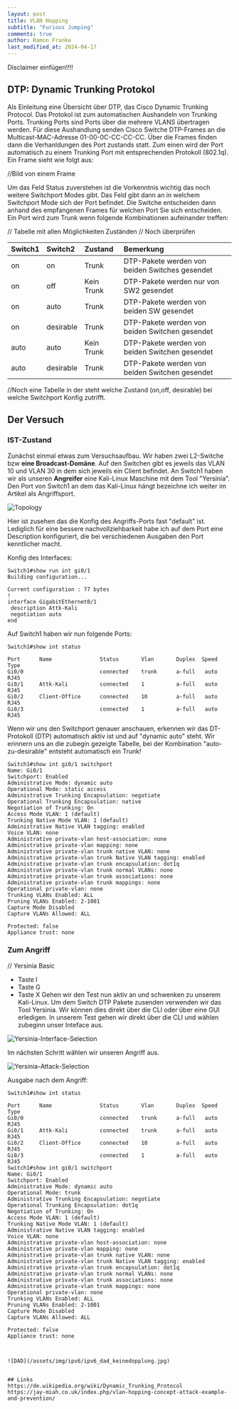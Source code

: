 ```yaml
---
layout: post
title: VLAN Hopping 
subtitle: "Furious Jumping" 
comments: true
author: Ramon Franke
last_modified_at: 2024-04-17
---
```


Disclaimer einfügen!!!!
## DTP: Dynamic Trunking Protokol
Als Einleitung eine Übersicht über DTP, das Cisco Dynamic Trunking Protocol. Das Protokol ist zum automatischen Aushandeln von Trunking Ports. Trunking Ports sind Ports über die mehrere VLANS übertragen werden.
Für diese Aushandlung senden Cisco Switche DTP-Frames an die Multicast-MAC-Adresse 01-00-0C-CC-CC-CC. Über die Frames finden dann die Verhanldungen des Port zustands statt. Zum einen wird der Port automatisch zu einem Trunking Port mit entsprechenden Protokoll (802.1q). Ein Frame sieht wie folgt aus: 

//Bild von einem Frame 

Um das Feld Status zuverstehen ist die Vorkenntnis wichtig das noch weitere Switchport Modes gibt. Das Feld gibt dann an in welchem Switchport Mode sich der Port befindet. Die Switche entscheiden dann anhand des empfangenen Frames für welchen Port Sie sich entscheiden. Ein Port wird zum Trunk wenn folgende Kombinationen aufeinander treffen:

// Tabelle mit allen Möglichkeiten Zuständen
// Noch überprüfen
 
| Switch1 | Switch2  | Zustand | Bemerkung |
| :------ |:-------- |:------- |:--------- |
| on | on | Trunk | DTP-Pakete werden von beiden Switches gesendet |
| on | off | Kein Trunk | DTP-Pakete werden nur von SW2 gesendet |
| on | auto | Trunk | DTP-Pakete werden von beiden SW gesendet | 
| on | desirable | Trunk | DTP-Pakete werden von beiden Switchen gesendet | 
| auto | auto | Kein Trunk | DTP-Pakete werden von beiden Switchen gesendet |
| auto | desirable | Trunk | DTP-Pakete werden von beiden Switchen gesendet |  

//Noch eine Tabelle in der steht welche Zustand (on,off, desirable) bei welche Switchport Konfig zutrifft.

## Der Versuch

### IST-Zustand
Zunächst einmal etwas zum Versuchsaufbau. Wir haben zwei L2-Switche bzw __eine Broadcast-Domäne__. Auf den Switchen gibt es jeweils das VLAN 10 und VLAN 30 in dem sich jeweils ein Client befindet. An Switch1 haben wir als unseren __Angreifer__ eine Kali-Linux Maschine mit dem Tool "Yersinia". Den Port von Switch1 an dem das Kali-Linux hängt bezeichne ich weiter im Artikel als Angriffsport.

![Topology](/assets/img/vlan_hopping/cml_topology.png)

Hier ist zusehen das die Konfig des Angriffs-Ports fast "default" ist. Lediglich für eine bessere nachvollziehbarkeit habe ich auf dem Port eine Description konfiguriert, die bei verschiedenen Ausgaben den Port kenntlicher macht.

Konfig des Interfaces:
~~~
Switch1#show run int gi0/1
Building configuration...

Current configuration : 77 bytes
!
interface GigabitEthernet0/1
 description Attk-Kali
 negotiation auto
end
~~~

Auf Switch1 haben wir nun folgende Ports:
~~~
Switch1#show int status

Port      Name               Status       Vlan       Duplex  Speed Type 
Gi0/0                        connected    trunk      a-full   auto RJ45
Gi0/1     Attk-Kali          connected    1          a-full   auto RJ45
Gi0/2     Client-Office      connected    10         a-full   auto RJ45
Gi0/3                        connected    1          a-full   auto RJ45
~~~

Wenn wir uns den Switchport genauer anschauen, erkennen wir das DT-Protokoll (DTP) automatisch aktiv ist und auf "dynamic auto" steht. Wir erinnern uns an die zubegin gezeigte Tabelle, bei der Kombination "auto-zu-desirable" entsteht automatisch ein Trunk!
~~~
Switch1#show int gi0/1 switchport 
Name: Gi0/1
Switchport: Enabled
Administrative Mode: dynamic auto
Operational Mode: static access
Administrative Trunking Encapsulation: negotiate
Operational Trunking Encapsulation: native
Negotiation of Trunking: On
Access Mode VLAN: 1 (default)
Trunking Native Mode VLAN: 1 (default)
Administrative Native VLAN tagging: enabled
Voice VLAN: none
Administrative private-vlan host-association: none 
Administrative private-vlan mapping: none 
Administrative private-vlan trunk native VLAN: none
Administrative private-vlan trunk Native VLAN tagging: enabled
Administrative private-vlan trunk encapsulation: dot1q
Administrative private-vlan trunk normal VLANs: none
Administrative private-vlan trunk associations: none
Administrative private-vlan trunk mappings: none
Operational private-vlan: none
Trunking VLANs Enabled: ALL
Pruning VLANs Enabled: 2-1001
Capture Mode Disabled
Capture VLANs Allowed: ALL

Protected: false
Appliance trust: none
~~~

### Zum Angriff

// Yersinia Basic
- Taste I
- Taste G
- Taste X
Gehen wir den Test nun aktiv an und schwenken zu unserem Kali-Linux. Um dem Switch DTP Pakete zusenden verwenden wir das Tool Yersinia. Wir können dies direkt über die CLI oder über eine GUI erledigen. In unserem Test gehen wir direkt über die CLI und wählen zubeginn unser Inteface aus.

![Yersinia-Interface-Selection](/assets/img/vlan_hopping/yersinia_interface_auswahl.png)

Im nächsten Schritt wählen wir unseren Angriff aus.

![Yersinia-Attack-Selection](/assets/img/vlan_hopping/yersinia_attack_enabling_trunking.png)



Ausgabe nach dem Angriff:
~~~
Switch1#show int status

Port      Name               Status       Vlan       Duplex  Speed Type 
Gi0/0                        connected    trunk      a-full   auto RJ45
Gi0/1     Attk-Kali          connected    trunk      a-full   auto RJ45
Gi0/2     Client-Office      connected    10         a-full   auto RJ45
Gi0/3                        connected    1          a-full   auto RJ45
Switch1#show int gi0/1 switchport 
Name: Gi0/1
Switchport: Enabled
Administrative Mode: dynamic auto
Operational Mode: trunk
Administrative Trunking Encapsulation: negotiate
Operational Trunking Encapsulation: dot1q
Negotiation of Trunking: On
Access Mode VLAN: 1 (default)
Trunking Native Mode VLAN: 1 (default)
Administrative Native VLAN tagging: enabled
Voice VLAN: none
Administrative private-vlan host-association: none 
Administrative private-vlan mapping: none 
Administrative private-vlan trunk native VLAN: none
Administrative private-vlan trunk Native VLAN tagging: enabled
Administrative private-vlan trunk encapsulation: dot1q
Administrative private-vlan trunk normal VLANs: none
Administrative private-vlan trunk associations: none
Administrative private-vlan trunk mappings: none
Operational private-vlan: none
Trunking VLANs Enabled: ALL
Pruning VLANs Enabled: 2-1001
Capture Mode Disabled
Capture VLANs Allowed: ALL

Protected: false
Appliance trust: none
~~~

~~~


![DAD](/assets/img/ipv6/ipv6_dad_keinedopplung.jpg)


## Links
https://de.wikipedia.org/wiki/Dynamic_Trunking_Protocol
https://jay-miah.co.uk/index.php/vlan-hopping-concept-attack-example-and-prevention/
